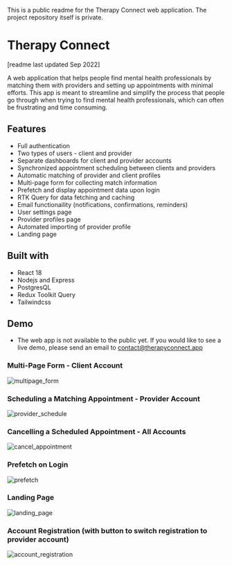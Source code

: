This is a public readme for the Therapy Connect web application. The project repository itself is private.
# Therapy Connect

[readme last updated Sep 2022]

A web application that helps people find mental health professionals by matching them with providers and setting up appointments with minimal efforts. This app is meant to streamline and simplify the process that people go through when trying to find mental health professionals, which can often be frustrating and time consuming. 

## Features

- Full authentication 
- Two types of users - client and provider
- Separate dashboards for client and provider accounts
- Synchronized appointment scheduling between clients and providers
- Automatic matching of provider and client profiles
- Multi-page form for collecting match information
- Prefetch and display appointment data upon login
- RTK Query for data fetching and caching
- Email functionaility (notifications, confirmations, reminders)
- User settings page
- Provider profiles page
- Automated importing of provider profile
- Landing page

## Built with
- React 18
- Nodejs and Express
- PostgresQL
- Redux Toolkit Query
- Tailwindcss

## Demo
- The web app is not available to the public yet. If you would like to see a live demo, please send an email to contact@therapyconnect.app

### Multi-Page Form - Client Account
![multipage_form](https://media.giphy.com/media/DMmgIpzHou3tdj2kwX/giphy.gif)

### Scheduling a Matching Appointment - Provider Account
![provider_schedule](https://media.giphy.com/media/B0FPxkGw48vKoCWt2M/giphy.gif)

### Cancelling a Scheduled Appointment - All Accounts
![cancel_appointment](https://media.giphy.com/media/D1ZHKfs0enqqFnBWtF/giphy.gif)

### Prefetch on Login
![prefetch](https://media.giphy.com/media/YVXONlLb2Z9yQ1f1ma/giphy.gif)

### Landing Page
![landing_page](https://media.giphy.com/media/JE6s9tXxydz9aAyoZd/giphy.gif)

### Account Registration (with button to switch registration to provider account)
![account_registration](https://media.giphy.com/media/wzC2hpUGVwydkd1LBc/giphy.gif)

